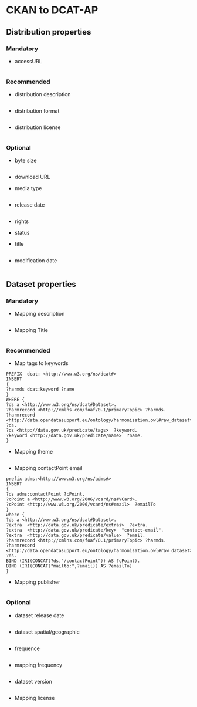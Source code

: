 # <Country> CKAN to DCAT-AP

## Distribution properties

### Mandatory
* accessURL

```
```

### Recommended

* distribution description

```
```

* distribution format

```
```

* distribution license

```
```

### Optional
* byte size

```
```

* download URL

* media type

```
```

* release date

```
```

* rights

* status

* title

```
```
* modification date

```
```

## Dataset properties

### Mandatory
* Mapping description

```
```

* Mapping Title

```
```


### Recommended

* Map tags to keywords

```
PREFIX  dcat: <http://www.w3.org/ns/dcat#>
INSERT
{
?harmds dcat:keyword ?name
}
WHERE {
?ds a <http://www.w3.org/ns/dcat#Dataset>. 
?harmrecord <http://xmlns.com/foaf/0.1/primaryTopic> ?harmds. 
?harmrecord <http://data.opendatasupport.eu/ontology/harmonisation.owl#raw_dataset> ?ds. 
?ds <http://data.gov.uk/predicate/tags>  ?keyword. 
?keyword <http://data.gov.uk/predicate/name>  ?name. 
}
```

* Mapping theme

```
```

* Mapping contactPoint email 

```
prefix adms:<http://www.w3.org/ns/adms#>
INSERT 
{ 
?ds adms:contactPoint ?cPoint.
?cPoint a <http://www.w3.org/2006/vcard/ns#VCard>.
?cPoint <http://www.w3.org/2006/vcard/ns#email>  ?emailTo
} 
where { 
?ds a <http://www.w3.org/ns/dcat#Dataset>. 
?extra  <http://data.gov.uk/predicate/extras>  ?extra. 
?extra  <http://data.gov.uk/predicate/key>  "contact-email". 
?extra  <http://data.gov.uk/predicate/value>  ?email. 
?harmrecord <http://xmlns.com/foaf/0.1/primaryTopic> ?harmds. 
?harmrecord <http://data.opendatasupport.eu/ontology/harmonisation.owl#raw_dataset> ?ds. 
BIND (IRI(CONCAT(?ds,"/contactPoint")) AS ?cPoint).
BIND (IRI(CONCAT("mailto:",?email)) AS ?emailTo)
}
```

* Mapping publisher

```
```


### Optional

* dataset release date
```
```

* dataset spatial/geographic

```
```

* frequence 

```
```

* mapping frequency

```
```

* dataset version

```
```

* Mapping license

```
```



